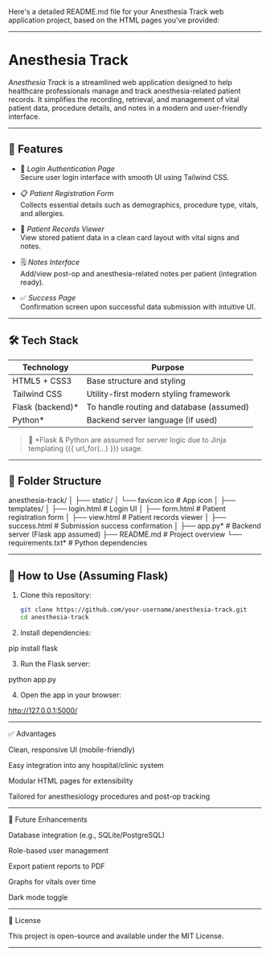 Here's a detailed README.md file for your Anesthesia Track web application project, based on the HTML pages you've provided:


---

# Anesthesia Track

*Anesthesia Track* is a streamlined web application designed to help healthcare professionals manage and track anesthesia-related patient records. It simplifies the recording, retrieval, and management of vital patient data, procedure details, and notes in a modern and user-friendly interface.

---

## 🚀 Features

- 🔐 *Login Authentication Page*  
  Secure user login interface with smooth UI using Tailwind CSS.

- 📋 *Patient Registration Form*  
  Collects essential details such as demographics, procedure type, vitals, and allergies.

- 🧾 *Patient Records Viewer*  
  View stored patient data in a clean card layout with vital signs and notes.

- 🗒 *Notes Interface*  
  Add/view post-op and anesthesia-related notes per patient (integration ready).

- ✅ *Success Page*  
  Confirmation screen upon successful data submission with intuitive UI.

---

## 🛠 Tech Stack

| Technology      | Purpose                                 |
|------------------|-------------------------------------------|
| HTML5 + CSS3     | Base structure and styling               |
| Tailwind CSS     | Utility-first modern styling framework   |
| Flask (backend)* | To handle routing and database (assumed) |
| Python*          | Backend server language (if used)        |

> 🔹 *Flask & Python are assumed for server logic due to Jinja templating ({{ url_for(...) }}) usage.

---

## 📂 Folder Structure

anesthesia-track/ │ ├── static/ │   └── favicon.ico             # App icon │ ├── templates/ │   ├── login.html              # Login UI │   ├── form.html               # Patient registration form │   ├── view.html               # Patient records viewer │   ├── success.html            # Submission success confirmation │ ├── app.py*                     # Backend server (Flask app assumed) ├── README.md                   # Project overview └── requirements.txt*           # Python dependencies

---

## 📌 How to Use (Assuming Flask)

1. Clone this repository:
   ```bash
   git clone https://github.com/your-username/anesthesia-track.git
   cd anesthesia-track

2. Install dependencies:

pip install flask


3. Run the Flask server:

python app.py


4. Open the app in your browser:

http://127.0.0.1:5000/




---

✅ Advantages

Clean, responsive UI (mobile-friendly)

Easy integration into any hospital/clinic system

Modular HTML pages for extensibility

Tailored for anesthesiology procedures and post-op tracking



---

📌 Future Enhancements

Database integration (e.g., SQLite/PostgreSQL)

Role-based user management

Export patient reports to PDF

Graphs for vitals over time

Dark mode toggle



---

📄 License

This project is open-source and available under the MIT License.

---

